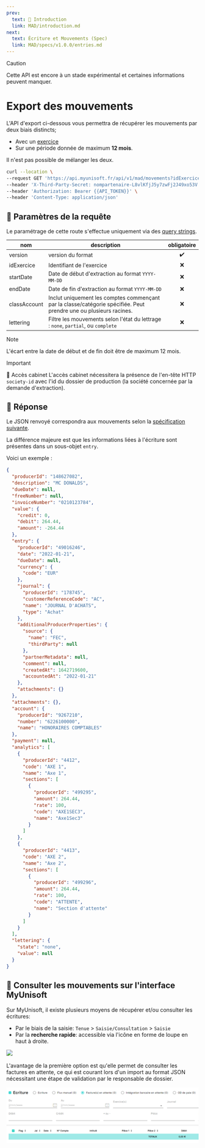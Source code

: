 ```yaml
---
prev:
  text: 💃 Introduction
  link: MAD/introduction.md
next:
  text: Écriture et Mouvements (Spec)
  link: MAD/specs/v1.0.0/entries.md
---
```


> [!CAUTION]
> Cette API est encore à un stade expérimental et certaines informations peuvent manquer.

# Export des mouvements

L'API d'export ci-dessous vous permettra de récupérer les mouvements par deux biais distincts;

- Avec un [exercice](./exercice.md)
- Sur une période donnée de maximum **12 mois**.

Il n'est pas possible de mélanger les deux.

```bash
curl --location \
--request GET 'https://api.myunisoft.fr/api/v1/mad/movements?idExercice=1&version=1.0.0' \
--header 'X-Third-Party-Secret: nompartenaire-L8vlKfjJ5y7zwFj2J49xo53V' \
--header 'Authorization: Bearer {{API_TOKEN}}' \
--header 'Content-Type: application/json'
```

## 🔧 Paramètres de la requête

Le paramétrage de cette route s'effectue uniquement via des [query strings](https://en.wikipedia.org/wiki/Query_string). 

| nom | description | obligatoire |
| --- | --- | :---: |
| version | version du format | ✔️ |
| idExercice | Identifiant de l'exercice | ❌ |
| startDate | Date de début d'extraction au format `YYYY-MM-DD` | ❌ |
| endDate | Date de fin d'extraction au format `YYYY-MM-DD` | ❌ |
| classAccount | Inclut uniquement les comptes commençant par la classe/catégorie spécifiée. Peut prendre une ou plusieurs racines. | ❌ |
| lettering | Filtre les mouvements selon l'état du lettrage : `none`, `partial`, ou `complete` | ❌ |

> [!NOTE]
> L'écart entre la date de début et de fin doit être de maximum 12 mois.

> [!IMPORTANT]
> 🔹 Accès cabinet 
> L'accès cabinet nécessitera la présence de l'en-tête HTTP `society-id` avec l'id du dossier de production (la société concernée par la demande d'extraction).

## 🔬 Réponse

Le JSON renvoyé correspondra aux mouvements selon la [spécification suivante](../specs/v1.0.0/entries.md).

La différence majeure est que les informations liées à l'écriture sont présentes dans un sous-objet `entry`.

Voici un exemple :

```json
{
  "producerId": "148627082",
  "description": "MC DONALDS",
  "dueDate": null,
  "freeNumber": null,
  "invoiceNumber": "0210123784",
  "value": {
    "credit": 0,
    "debit": 264.44,
    "amount": -264.44
  },
  "entry": {
    "producerId": "49016246",
    "date": "2022-01-21",
    "dueDate": null,
    "currency": {
      "code": "EUR"
    },
    "journal": {
      "producerId": "178745",
      "customerReferenceCode": "AC",
      "name": "JOURNAL D'ACHATS",
      "type": "Achat"
    },
    "additionalProducerProperties": {
      "source": {
        "name": "FEC",
        "thirdParty": null
      },
      "partnerMetadata": null,
      "comment": null,
      "createdAt": 1642719600,
      "accountedAt": "2022-01-21"
    },
    "attachments": {}
  },
  "attachments": {},
  "account": {
    "producerId": "9267210",
    "number": "6226100000",
    "name": "HONORAIRES COMPTABLES"
  },
  "payment": null,
  "analytics": [
    {
      "producerId": "4412",
      "code": "AXE 1",
      "name": "Axe 1",
      "sections": [
        {
          "producerId": "499295",
          "amount": 264.44,
          "rate": 100,
          "code": "AXE1SEC3",
          "name": "Axe1Sec3"
        }
      ]
    },
    {
      "producerId": "4413",
      "code": "AXE 2",
      "name": "Axe 2",
      "sections": [
        {
          "producerId": "499296",
          "amount": 264.44,
          "rate": 100,
          "code": "ATTENTE",
          "name": "Section d'attente"
        }
      ]
    }
  ],
  "lettering": {
    "state": "none",
    "value": null
  }
}
```

## 💬 Consulter les mouvements sur l'interface MyUnisoft

Sur MyUnisoft, il existe plusieurs moyens de récupérer et/ou consulter les écritures:

- Par le biais de la saisie: `Tenue` > `Saisie/Consultation` > `Saisie`
- Par la **recherche rapide**: accessible via l'icône en forme de loupe en haut à droite.

![](../../images/quick_search.jpg)

L'avantage de la première option est qu'elle permet de consulter les factures en attente, ce qui est courant lors d'un import au format JSON nécessitant une étape de validation par le responsable de dossier.

![](../images/saisie_header.PNG)
